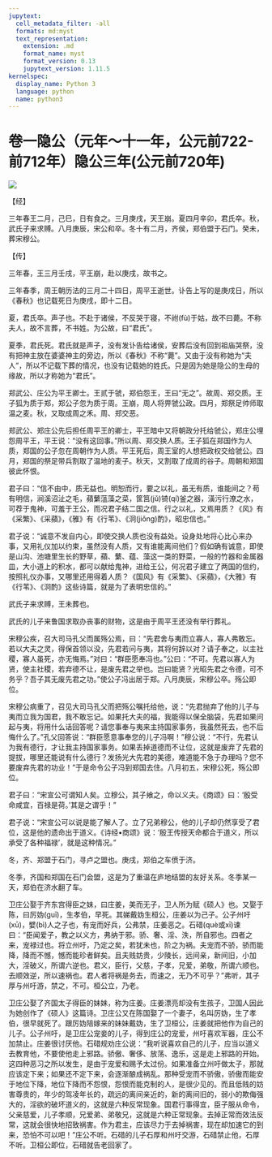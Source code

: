 ```yaml
---
jupytext:
  cell_metadata_filter: -all
  formats: md:myst
  text_representation:
    extension: .md
    format_name: myst
    format_version: 0.13
    jupytext_version: 1.11.5
kernelspec:
  display_name: Python 3
  language: python
  name: python3
---
```

# 卷一隐公（元年～十一年，公元前722-前712年）隐公三年(公元前720年)

![](image/cover.jpg)

【经】

三年春王二月，己巳，日有食之。三月庚戌，天王崩。夏四月辛卯，君氏卒。秋，武氏子来求赙。八月庚辰，宋公和卒。冬十有二月，齐侯，郑伯盟于石门。癸未，葬宋穆公。

【传】

三年春，王三月壬戌，平王崩，赴以庚戌，故书之。

三年春季，周王朝历法的三月二十四日，周平王逝世。讣告上写的是庚戌日，所以《春秋》也记载死日为庚戌，即十二日。

夏，君氏卒。声子也。不赴于诸侯，不反哭于寝，不祔(fù)于姑，故不曰薨。不称夫人，故不言葬，不书姓。为公故，曰“君氏”。

夏季，君氏死。君氏就是声子，没有发讣告给诸侯，安葬后没有回到祖庙哭祭，没有把神主放在婆婆神主的旁边，所以《春秋》不称“薨”。又由于没有称她为“夫人”，所以不记载下葬的情况，也没有记载她的姓氏。只是因为她是隐公的生母的缘故，所以才称她为“君氏”。

郑武公、庄公为平王卿士。王贰于虢，郑伯怨王，王曰“无之”。故周、郑交质。王子狐为质于郑，郑公子忽为质于周。王崩，周人将畀虢公政。四月，郑祭足帅师取温之麦。秋，又取成周之禾。周、郑交恶。

郑武公、郑庄公先后担任周平王的卿士，平王暗中又将朝政分托给虢公，郑庄公埋怨周平王，平王说：“没有这回事。”所以周、郑交换人质。王子狐在郑国作为人质，郑国的公子忽在周朝作为人质。平王死后，周王室的人想把政权交给虢公。四月，郑国的祭足带兵割取了温地的麦子。秋天，又割取了成周的谷子。周朝和郑国彼此怀恨。

君子曰：“信不由中，质无益也。明恕而行，要之以礼，虽无有质，谁能间之？苟有明信，涧溪沼沚之毛，蘋蘩蕰藻之菜，筐筥(jǔ)锜(qí)釜之器，潢污行潦之水，可荐于鬼神，可羞于王公，而况君子结二国之信。行之以礼，又焉用质？《风》有《采繁》、《采蘋》，《雅》有《行苇》、《泂(jiǒng)酌》，昭忠信也。”

君子说：“诚意不发自内心，即使交换人质也没有益处。设身处地将心比心来办事，又用礼仪加以约束，虽然没有人质，又有谁能离间他们？假如确有诚意，即使是山沟、池塘里生长的野草，蘋、蘩、蕴、藻这一类的野菜，一般的竹器和金属器皿，大小道上的积水，都可以献给鬼神，进给王公，何况君子建立了两国的信约，按照礼仪办事，又哪里还用得着人质？《国风》有《采繁》、《采蘋》，《大雅》有《行苇》、《泂酌》这些诗篇，就是为了表明忠信的。”

武氏子来求赙，王未葬也。

武氏的儿子来鲁国求取办丧事的财物，这是由于周平王还没有举行葬礼。

宋穆公疾，召大司马孔父而属殇公焉，曰：“先君舍与夷而立寡人，寡人弗敢忘。若以大夫之灵，得保首领以没，先君若问与夷，其将何辞以对？请子奉之，以主社稷，寡人虽死，亦无悔焉。”对曰：“群臣愿奉冯也。”公曰：“不可。先君以寡人为贤，使主社稷，若弃德不让，是废先君之举也。岂曰能贤？光昭先君之令德，可不务乎？吾子其无废先君之功。”使公子冯出居于郑。八月庚辰，宋穆公卒。殇公即位。

宋穆公病重了，召见大司马孔父而把殇公嘱托给他，说：“先君抛弃了他的儿子与夷而立我为国君，我不敢忘记。如果托大夫的福，我能得以保全脑袋，先君如果问起与夷，将用什么话回答呢？请您事奉与夷来主持国家事务，我虽然死去，也不后悔什么了。”孔父回答说：“群臣愿意事奉您的儿子冯啊！”穆公说：“不行，先君认为我有德行，才让我主持国家事务。如果丢掉道德而不让位，这就是废弃了先君的提拔，哪里还能说有什么德行？发扬光大先君的美德，难道能不急于办理吗？您不要废弃先君的功业！”于是命令公子冯到郑国去住。八月初五，宋穆公死，殇公即位。

君子曰：“宋宣公可谓知人矣。立穆公，其子飨之，命以义夫。《商颂》曰：‘殷受命咸宜，百禄是荷。’其是之谓乎！”

君子说：“宋宣公可以说是能了解人了。立了兄弟穆公，他的儿子却仍然享受了君位，这是他的遗命出于道义。《诗经&#8226;商颂》说：‘殷王传授天命都合于道义，所以承受了各种福禄’，就是这种情况。”

冬，齐、郑盟于石门，寻卢之盟也。庚戌，郑伯之车偾于济。

冬季，齐国和郑国在石门会盟，这是为了重温在庐地结盟的友好关系。冬季某一天，郑伯在济水翻了车。

卫庄公娶于齐东宫得臣之妹，曰庄姜，美而无子，卫人所为赋《硕人》也。又娶于陈，曰厉妫(guī)，生孝伯，早死。其娣戴妫生桓公，庄姜以为己子。公子州吁(xū)，嬖(bì)人之子也，有宠而好兵，公弗禁，庄姜恶之。石碏(què或xī)谏曰：“臣闻爱子，教之以义方，弗纳于邪。骄、奢、淫、泆，所自邪也。四者之来，宠禄过也。将立州吁，乃定之矣，若犹未也，阶之为祸。夫宠而不骄，骄而能降，降而不憾，憾而能珍者鲜矣。且夫贱妨贵，少陵长，远间亲，新间旧，小加大，淫破义，所谓六逆也。君义，臣行，父慈，子孝，兄爱，弟敬，所谓六顺也。去顺效逆，所以速祸也。君人者将祸是务去，而速之，无乃不可乎？”弗听，其子厚与州吁游，禁之，不可。桓公立，乃老。

卫庄公娶了齐国太子得臣的妹妹，称为庄姜。庄姜漂亮却没有生孩子，卫国人因此为她创作了《硕人》这篇诗。卫庄公又在陈国娶了一个妻子，名叫厉妫，生了孝伯，很早就死了。跟厉妫陪嫁来的妹妹戴妫，生了卫桓公，庄姜就把他作为自己的儿子。公子州吁，是卫庄公宠妾的儿子，得到庄公的宠爱，州吁喜欢军器，庄公不加禁止。庄姜很讨厌他。石碏规劝庄公说：“我听说喜欢自己的儿子，应当以道义去教育他，不要使他走上邪路。骄傲、奢侈、放荡、逸乐，这是走上邪路的开始。这四种恶习之所以发生，是由于宠爱和赐予太过份。如果准备立州吁做太子，那就应该定下来；如果还不定下来，会逐渐酿成祸乱。那种受宠而不骄傲，骄傲而能安于地位下降，地位下降而不怨恨，怨恨而能克制的人，是很少见的。而且低贱的妨害尊贵的，年少的驾凌年长的，疏远的离间亲近的，新的离间旧的，弱小的欺侮强大的，淫欲的破坏道义的，这就是六种反常现象。国君行事得宜，臣子服从命令，父亲慈爱，儿子孝顺，兄爱弟、弟敬兄，这就是六种正常现象。去掉正常而效法反常，这就会很快地招致祸害。作为君主，应该尽力于去掉祸害，现在却加速它的到来，恐怕不可以吧！”庄公不听。石碏的儿子石厚和州吁交游，石碏禁止他，石厚不听。卫桓公即位，石碏就告老回家了。




